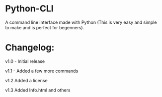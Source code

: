 # Python-CLI
A command line interface made with Python (This is very easy and simple to make and is perfect for begenners).

# Changelog:

v1.0 - Initial release

v1.1 - Added a few more commands

v1.2 Added a license

v1.3 Added Info.html and others
